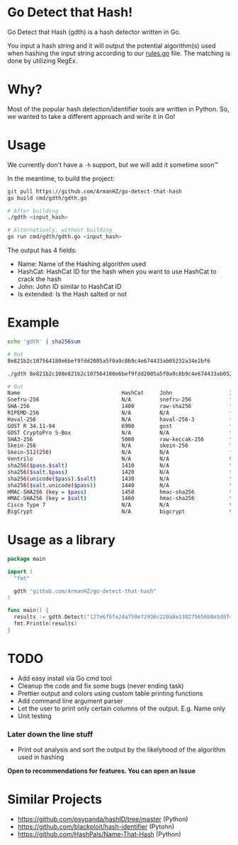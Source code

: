 # Go Detect that Hash!
Go Detect that Hash (gdth) is a hash detector written in Go.

You input a hash string and it will output the potential algorithm(s) used when hashing the input string according to our [rules.go](https://github.com/ArmanHZ/go-detect-that-hash/blob/master/rules.go) file. The matching is done by utilizing RegEx.

# Why?
Most of the popular hash detection/identifier tools are written in Python. So, we wanted to take a different approach and write it in Go!

# Usage
We currently don't have a `-h` support, but we will add it sometime soon™

In the meantime, to build the project:

```bash
git pull https://github.com/ArmanHZ/go-detect-that-hash
go build cmd/gdth/gdth.go

# After building
./gdth <input_hash>

# Alternatively, without building
go run cmd/gdth/gdth.go <input_hash>
```

The output has 4 fields:
- Name: Name of the Hashing algorithm used
- HashCat: HashCat ID for the hash when you want to use HashCat to crack the hash
- John: John ID similar to HashCat ID
- Is extended: Is the Hash salted or not

# Example

```bash
echo 'gdth' | sha256sum

# Out
8e821b2c107564180e6bef9fdd2005a5f0a9c8b9c4e674433ab05232a34e2bf6

./gdth 8e821b2c108e821b2c107564180e6bef9fdd2005a5f0a9c8b9c4e674433ab05232a34e2bf6

# Out
Name                                HashCat     John                  Is extended
Snefru-256                          N/A         snefru-256            false
SHA-256                             1400        raw-sha256            false
RIPEMD-256                          N/A         N/A                   false
Haval-256                           N/A         haval-256-3           false
GOST R 34.11-94                     6900        gost                  false
GOST CryptoPro S-Box                N/A         N/A                   false
SHA3-256                            5000        raw-keccak-256        false
Skein-256                           N/A         skein-256             false
Skein-512(256)                      N/A         N/A                   false
Ventrilo                            N/A         N/A                   true
sha256($pass.$salt)                 1410        N/A                   true
sha256($salt.$pass)                 1420        N/A                   true
sha256(unicode($pass).$salt)        1430        N/A                   true
sha256($salt.unicode($pass))        1440        N/A                   true
HMAC-SHA256 (key = $pass)           1450        hmac-sha256           true
HMAC-SHA256 (key = $salt)           1460        hmac-sha256           true
Cisco Type 7                        N/A         N/A                   true
BigCrypt                            N/A         bigcrypt              true
```

# Usage as a library

```go
package main

import (
  "fmt"

  gdth "github.com/ArmanHZ/go-detect-that-hash"
)

func main() {
  results := gdth.Detect("127e6fbfe24a750e72930c220a8e138275656b8e5d8f48a98c3c92df2caba935")
  fmt.Println(results)
}
```

# TODO
- Add easy install via Go cmd tool
- Cleanup the code and fix some bugs (never ending task)
- Prettier output and colors using custom table printing functions
- Add command line argument parser
- Let the user to print only certain columns of the output. E.g. Name only
- Unit testing
### Later down the line stuff
- Print out analysis and sort the output by the likelyhood of the algorithm used in hashing

**Open to recommendations for features. You can open an Issue**

# Similar Projects
- https://github.com/psypanda/hashID/tree/master  (Python)
- https://github.com/blackploit/hash-identifier  (Pytohn)
- https://github.com/HashPals/Name-That-Hash  (Python)
